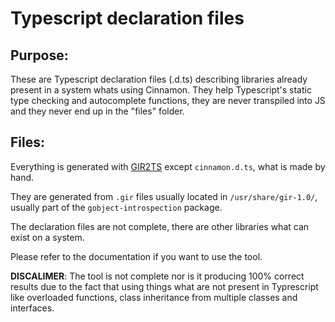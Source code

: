 # Typescript declaration files

## Purpose:

These are Typescript declaration files (.d.ts) describing 
libraries already present in a system whats using Cinnamon. They help Typescript's  static type checking and autocomplete functions, they are never transpiled into JS and they never end up in the "files" folder.

## Files:

Everything is generated with [GIR2TS](https://github.com/Gr3q/GIR2TS) except ```cinnamon.d.ts```, what is made by hand.

They are generated from ```.gir``` files usually located in ```/usr/share/gir-1.0/```, usually part of the ```gobject-introspection``` package.

The declaration files are not complete, there are other libraries what can exist on a system.

Please refer to the documentation if you want to use the tool.



**DISCALIMER**: The tool is not complete nor is it producing 100% correct results due to the fact that using things what are not present in Typrescript like overloaded functions, class inheritance from multiple classes and interfaces. 


